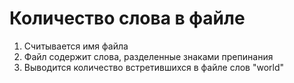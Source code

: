 # Количество слова в файле
1) Считывается имя файла
2) Файл содержит слова, разделенные знаками препинания
3) Выводится количество встретившихся в файле слов "world"
